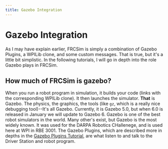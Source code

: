 ```yaml
---
title: Gazebo Integration
---
```

# Gazebo Integration

As I may have explain earlier, FRCSim is simply a combination of Gazebo Plugins, a WPILib clone, and some custom messages. That is true, but it's a little bit simplistic. In the following tutorials, I will go in depth into the role Gazebo plays in FRCSim.

## How much of FRCSim is gazebo?
When you run a robot program in simulation, it builds your code (links with the corresponding WPILib clone). It then launches the simulator. **That** is Gazebo. The physics, the graphics, the tools (like `gz`, which is a really nice debugging tool)--It's all Gazebo. Currently, it is Gazebo 5.0, but when 6.0 is released in January we will update to Gazebo 6. Gazebo is one of the best robot simulators in the world. Many other's exist, but Gazebo is the most widely known. It was used for the DARPA Robotics CHallenege, and is used here at WPI in RBE 3001. The Gazebo Plugins, which are described more in depths in the [Gazebo Plugins Tutorial](https://petermitrano.github.io/WPILib_Developers_Guide/tutorials/FRCSim/Gazebo/gazebo_plugins.html), are what listen to and talk to the Driver Station and robot program.
